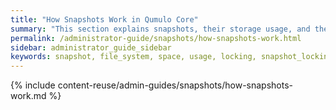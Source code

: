 ```yaml
---
title: "How Snapshots Work in Qumulo Core"
summary: "This section explains snapshots, their storage usage, and their locking functionality in Qumulo Core."
permalink: /administrator-guide/snapshots/how-snapshots-work.html
sidebar: administrator_guide_sidebar
keywords: snapshot, file_system, space, usage, locking, snapshot_locking
---
```


{% include content-reuse/admin-guides/snapshots/how-snapshots-work.md %}
